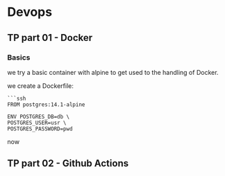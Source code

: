# Devops
## TP part 01 - Docker
### Basics

we try a basic container with alpine to get used to the handling of Docker. 

we create a Dockerfile: 

    ```ssh
    FROM postgres:14.1-alpine

    ENV POSTGRES_DB=db \
    POSTGRES_USER=usr \
    POSTGRES_PASSWORD=pwd

now 

## TP part 02 - Github Actions

